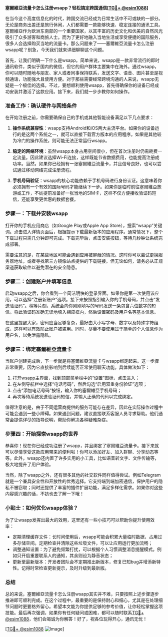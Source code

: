 **塞爾維亞流量卡怎么注册wsapp？轻松搞定跨国通信[[TG💪+ @esim1088](https://t.me/s/esim1088)]**

在当今这个高度信息化的时代，跨国交流已经成为日常生活中不可或缺的一部分。无论是商务出差还是旅行休闲，人们都需要一款能够快速、稳定连接的通讯工具。塞爾維亞作为欧洲东南部的一个重要国家，以其丰富的历史文化和优美的自然风光吸引了众多游客和商旅人士。而为了更好地融入当地生活或享受便捷的国际服务，很多人会选择购买当地的流量卡。那么问题来了——塞爾維亞流量卡怎么注册wsapp呢？别急，今天我们就来详细聊聊这个问题。

首先，让我们明确一下什么是wsapp。简单来说，wsapp是一款非常流行的即时通讯软件，类似于国内的微信，但它的用户群体主要集中在海外。通过wsapp，你可以随时随地与朋友、家人或者同事保持联系，发送文字、语音、图片甚至是视频通话，功能强大且使用方便。对于那些需要经常跨境沟通的人来说，wsapp无疑是一个极佳的选择。不过，要想顺利使用wsapp，首先得确保你的设备已经成功安装并激活了这款应用。接下来，我们就一步步教你如何操作。

### 准备工作：确认硬件与网络条件

在开始注册之前，你需要确保自己的手机或其他智能设备满足以下几点要求：

1. **操作系统兼容性**：wsapp支持Android和iOS两大主流平台。如果你的设备运行的是这两个系统之一，就可以直接下载官方版本的应用程序。如果是其他较为冷门的操作系统，则可能无法正常运行wsapp。
   
2. **稳定的网络环境**：虽然wsapp本身占用空间很小，但在首次注册时仍需耗费一定流量。因此建议选择Wi-Fi连接，这样既能节省数据费用，也能提高注册成功率。当然，如果你已经拥有一张塞爾維亞流量卡，并且信号良好，也可以尝试通过移动网络完成注册流程。

3. **手机号码验证**：wsapp的核心功能依赖于手机号码进行身份认证。这意味着你必须拥有一个有效的国际号码才能继续下一步。如果你是临时前往塞爾維亞旅游或工作，不妨提前准备好一张当地的SIM卡，这样不仅方便接收验证码短信，还能享受更优惠的数据套餐。

### 步骤一：下载并安装wsapp

打开你的手机应用商店（如Google Play或Apple App Store），搜索“wsapp”关键词。点击进入详情页面后，根据提示下载最新版本的应用程序。通常情况下，整个下载过程只需几分钟即可完成。下载完毕后，点击安装按钮，等待几秒钟让系统完成部署。

需要注意的是，在某些地区可能会遇到应用被屏蔽的情况。这时你可以尝试更换服务器地址，或者寻找第三方镜像站点提供的下载链接。但无论如何，请务必从正规渠道获取软件以避免潜在的安全隐患。

### 步骤二：创建账户并填写信息

启动wsapp之后，你会看到一个简洁明快的登录界面。如果你是第一次使用该应用，可以选择“注册新账户”选项。接下来按照指引输入你的手机号码，并点击“发送验证码”。稍等片刻，系统会向你刚刚填写的号码发送一条包含六位数字的短信。将此验证码准确无误地填入相应框内，然后设置密码及用户名等基本信息。

在这里提醒大家，密码应当足够复杂，最好由大小写字母、数字以及特殊字符组成，这样可以有效防止账户被盗用。同时，尽量不要使用过于简单的个人信息作为用户名，以免泄露隐私。

### 步骤三：绑定塞爾維亞流量卡

当账户创建完成后，下一步就是将塞爾維亞流量卡与wsapp绑定起来。这一步骤非常重要，因为它直接影响到后续能否正常使用聊天功能。具体做法如下：

1. 打开wsapp主界面，找到顶部菜单栏中的“设置”图标，点击进入；
2. 在左侧导航栏中选择“电话号码”，然后勾选“启用双重身份验证”选项；
3. 点击“添加电话号码”按钮，输入你的塞爾維亞手机号码；
4. 再次等待系统发送验证码短信，并输入正确的代码以完成绑定。

值得注意的是，由于不同运营商提供的服务可能存在差异，因此在实际操作过程中可能会遇到一些小障碍。如果遇到问题，建议直接联系客服人员寻求帮助。他们通常会提供详尽的指导说明，帮助你解决各种疑难杂症。

### 步骤四：开始探索wsapp的世界

恭喜你！现在你已经成功注册了wsapp，并且绑定了塞爾維亞流量卡。接下来就可以尽情享受这款应用带来的便利啦！你可以添加好友、加入群聊、分享动态等等。此外，wsapp还内置了许多实用的小工具，比如语音转文字、文件传输等，极大地提升了用户体验。

当然，除了wsapp之外，还有很多其他的社交软件同样值得尝试。例如Telegram就是一个兼具安全性和开放性的优秀选择。它支持端到端加密通信，保护用户的隐私不被窃取；同时还提供了丰富的插件扩展功能，满足多样化需求。如果你对这些内容感兴趣的话，不妨也去了解一下哦！

### 小贴士：如何优化wsapp体验？

为了让wsapp发挥出最大的效用，这里还有一些小技巧可以帮助你提升使用效率：

- 定期清理缓存文件：长时间使用后，wsapp可能会积累大量临时数据，占用过多存储空间。定期检查并清除这些垃圾文件，可以让应用运行更加流畅；
- 调整通知设置：为了避免频繁打扰，可以根据个人习惯调整消息提醒模式。例如只开启重要联系人的通知，其余则设为静音状态；
- 更新至最新版本：开发者团队会不定期推出新版本，修复已知bug并增添新特性。记得时常检查更新提示，及时升级到最新版。

### 总结

总的来说，塞爾維亞流量卡怎么注册wsapp其实并不难，只要按照上述步骤逐步推进即可顺利完成。在这个过程中，最重要的是保持耐心和细心，尤其是在处理细节问题时更要格外留心。希望本文能为你提供足够的参考价值，让你轻松掌握这项技能。最后再次强调，如果你有任何疑问或困难，都可以随时联系[TG💪+ @esim1088](https://t.me/s/esim1088)，他们会竭诚为你解答！好了，祝各位玩得开心，通讯无忧！

[[TG💪+ @esim1088](https://t.me/s/esim1088) ![Image](https://i.postimg.cc/4NQfJmqS/Snipaste-2025-05-13-00-14-12.png)]